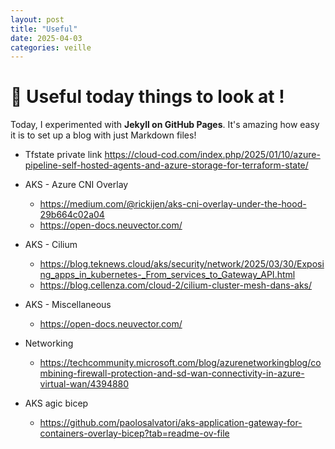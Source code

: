 ```yaml
---
layout: post
title: "Useful"
date: 2025-04-03
categories: veille
---
```


# 🌟 Useful today things to look at !

Today, I experimented with **Jekyll on GitHub Pages**. It's amazing how easy it is to set up a blog with just Markdown files!

* Tfstate private link https://cloud-cod.com/index.php/2025/01/10/azure-pipeline-self-hosted-agents-and-azure-storage-for-terraform-state/


*   AKS - Azure CNI Overlay
    * https://medium.com/@rickijen/aks-cni-overlay-under-the-hood-29b664c02a04
    * https://open-docs.neuvector.com/
*   AKS - Cilium
    * https://blog.teknews.cloud/aks/security/network/2025/03/30/Exposing_apps_in_kubernetes-_From_services_to_Gateway_API.html
    * https://blog.cellenza.com/cloud-2/cilium-cluster-mesh-dans-aks/
*   AKS - Miscellaneous
    * https://open-docs.neuvector.com/
* Networking
    * https://techcommunity.microsoft.com/blog/azurenetworkingblog/combining-firewall-protection-and-sd-wan-connectivity-in-azure-virtual-wan/4394880
    
* AKS agic bicep
     * https://github.com/paolosalvatori/aks-application-gateway-for-containers-overlay-bicep?tab=readme-ov-file

